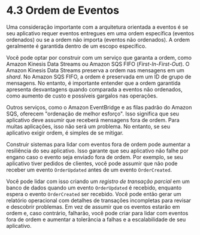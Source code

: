 # 4.3 Ordem de Eventos

Uma consideração importante com a arquitetura orientada a eventos é se seu aplicativo requer eventos entregues em uma ordem específica (eventos ordenados) ou se a ordem não importa (eventos não ordenados). A ordem geralmente é garantida dentro de um escopo específico.

Você pode optar por construir com um serviço que garanta a ordem, como Amazon Kinesis Data Streams ou Amazon SQS FIFO (_First-In-First-Out_). O Amazon Kinesis Data Streams preserva a ordem nas mensagens em um _shard_. No Amazon SQS FIFO, a ordem é preservada em um ID de grupo de mensagens. No entanto, é importante entender que a ordem garantida apresenta desvantagens quando comparada a eventos não ordenados, como aumento de custo e possíveis gargalos nas operações.

Outros serviços, como o Amazon EventBridge e as filas padrão do Amazon SQS, oferecem "ordenação de melhor esforço". Isso significa que seu aplicativo deve assumir que receberá mensagens fora de ordem. Para muitas aplicações, isso não será um problema. No entanto, se seu aplicativo exigir ordem, é simples de se mitigar.

Construir sistemas para lidar com eventos fora de ordem pode aumentar a resiliência do seu aplicativo. Isso garante que seu aplicativo não falhe por engano caso o evento seja enviado fora de ordem. Por exemplo, se seu aplicativo tiver pedidos de clientes, você pode assumir que não pode receber um evento `OrderUpdated` antes de um evento `OrderCreated`.

Você pode lidar com isso criando um _registro de transação parcial_ em um banco de dados quando um evento `OrderUpdated` é recebido, enquanto espera o evento `OrderCreated` ser recebido. Você pode então gerar um relatório operacional com detalhes de transações incompletas para revisar e descobrir problemas. Em vez de assumir que os eventos estarão em ordem e, caso contrário, falharão, você pode criar para lidar com eventos fora de ordem e aumentar a tolerância a falhas e a escalabilidade de seu aplicativo.

